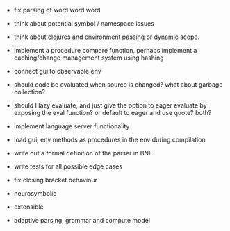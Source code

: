 - fix parsing of word word word
- think about potential symbol / namespace issues
- think about clojures and environment passing or dynamic scope.
- implement a procedure compare function, perhaps implement a caching/change management system using hashing
- connect gui to observable env

- should code be evaluated when source is changed? what about garbage collection?
- should I lazy evaluate, and just give the option to eager evaluate by exposing the eval function? or default to eager and use quote? both?
- implement language server functionality
- load gui, env methods as procedures in the env during compilation

- write out a formal definition of the parser in BNF
- write tests for all possible edge cases
- fix closing bracket behaviour

- neurosymbolic
- extensible
- adaptive parsing, grammar and compute model
